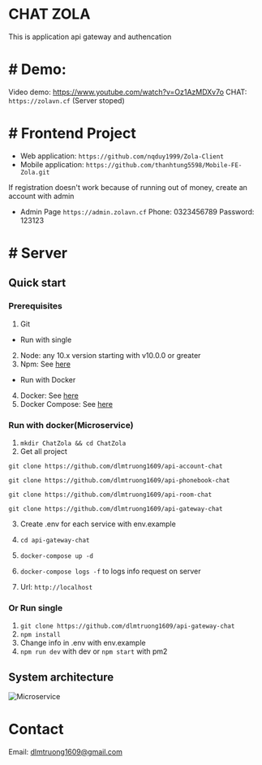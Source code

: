 # CHAT ZOLA

This is application api gateway and authencation
# # Demo: 
Video demo: https://www.youtube.com/watch?v=Oz1AzMDXv7o
CHAT: `https://zolavn.cf` (Server stoped)

# # Frontend Project
- Web application: `https://github.com/nqduy1999/Zola-Client`
- Mobile application: `https://github.com/thanhtung5598/Mobile-FE-Zola.git`

If registration doesn't work because of running out of money, create an account with admin
- Admin Page `https://admin.zolavn.cf` 
  Phone: 0323456789
  Password: 123123
# # Server
## Quick start
### Prerequisites

1. Git
- Run with single
2. Node: any 10.x version starting with v10.0.0 or greater
3. Npm: See [here](https://www.npmjs.com/)
- Run with Docker
4. Docker: See [here](https://www.docker.com/get-started)
5. Docker Compose: See [here](https://docs.docker.com/compose/install/)
### Run with docker(Microservice)
1. `mkdir ChatZola && cd ChatZola`
2. Get all project

`git clone https://github.com/dlmtruong1609/api-account-chat`

`git clone https://github.com/dlmtruong1609/api-phonebook-chat`

`git clone https://github.com/dlmtruong1609/api-room-chat`

`git clone https://github.com/dlmtruong1609/api-gateway-chat`

3. Create .env for each service with env.example

4. `cd api-gateway-chat`

5. `docker-compose up -d`

6. `docker-compose logs -f` to logs info request on server

7. Url: `http://localhost`

### Or Run single
1. `git clone https://github.com/dlmtruong1609/api-gateway-chat`
2. `npm install`
3. Change info in .env with env.example
4. `npm run dev` with dev or `npm start` with pm2 

## System architecture
![Microservice](https://minhtruong.s3.ap-southeast-1.amazonaws.com/de584886-3652-4e43-9151-4c72d588f404.png)

# Contact
Email: dlmtruong1609@gmail.com
